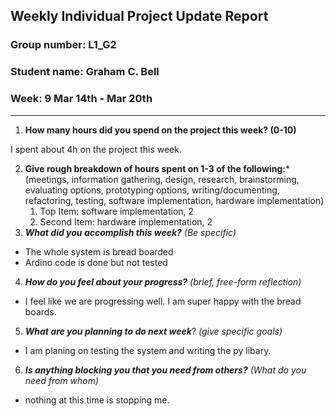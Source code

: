## Weekly Individual Project Update Report
### Group number: L1_G2
### Student name: Graham C. Bell
### Week: 9 Mar 14th - Mar 20th
___
1. **How many hours did you spend on the project this week? (0-10)**

I spent about 4h on the project this week.

2. **Give rough breakdown of hours spent on 1-3 of the following:***
   (meetings, information gathering, design, research, brainstorming, evaluating options, prototyping options, writing/documenting, refactoring, testing, software implementation, hardware implementation)
   1. Top Item: software implementation, 2
   2. Second Item: hardware implementation, 2
3. ***What did you accomplish this week?*** _(Be specific)_
  - The whole system is bread boarded
  - Ardino code is done but not tested
4. ***How do you feel about your progress?*** _(brief, free-form reflection)_
  - I feel like we are progressing well. I am super happy with the bread boards. 
5. ***What are you planning to do next week***? _(give specific goals)_
  - I am planing on testing the system and writing the py libary.
6. ***Is anything blocking you that you need from others?*** _(What do you need from whom)_
  - nothing at this time is stopping me.


